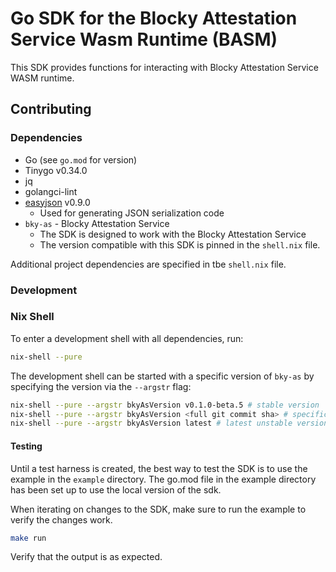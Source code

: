 # Go SDK for the Blocky Attestation Service Wasm Runtime (BASM)

This SDK provides functions for interacting with Blocky Attestation Service
WASM runtime.

## Contributing

### Dependencies

- Go (see `go.mod` for version)
- Tinygo v0.34.0
- jq
- golangci-lint
- [easyjson](https://github.com/mailru/easyjson) v0.9.0
    - Used for generating JSON serialization code
- `bky-as` - Blocky Attestation Service
    - The SDK is designed to work with the Blocky Attestation Service
    - The version compatible with this SDK is pinned in the `shell.nix` file.

Additional project dependencies are specified in tbe `shell.nix` file.

### Development

### Nix Shell
To enter a development shell with all dependencies, run:

```bash
nix-shell --pure
```

The development shell can be started with a specific version of `bky-as` by
specifying the version via the `--argstr` flag:

```bash
nix-shell --pure --argstr bkyAsVersion v0.1.0-beta.5 # stable version
nix-shell --pure --argstr bkyAsVersion <full git commit sha> # specific unstable version
nix-shell --pure --argstr bkyAsVersion latest # latest unstable version
```

#### Testing

Until a test harness is created, the best way to test the SDK is to use the
example in the `example` directory. The go.mod file in the example directory
has been set up to use the local version of the sdk.

When iterating on changes to the SDK, make sure to run the example to verify
the changes work.

```bash
make run
```

Verify that the output is as expected.
